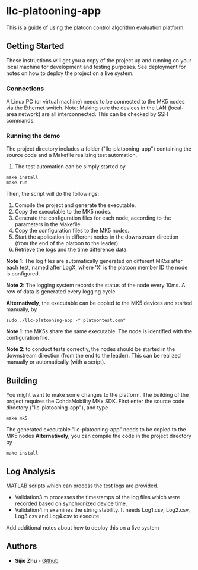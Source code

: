 # llc-platooning-app 

This is a guide of using the platoon control algorithm evaluation platform.

## Getting Started

These instructions will get you a copy of the project up and running on your local machine for development and testing purposes. See deployment for notes on how to deploy the project on a live system.

### Connections

A Linux PC (or virtual machine) needs to be connected to the MK5 nodes via the Ethernet switch.
Note: Making sure the devices in the LAN (local-area network) are all interconnected. This can be checked by SSH commands.


### Running the demo
The project directory includes a folder ("llc-platooning-app") containing the source code and a Makefile realizing test automation.

1. The test automation can be simply started by
```
make install
make run
```
Then, the script will do the followings:
1. Compile the project and generate the executable.
2. Copy the executable to the MK5 nodes.
3. Generate the configuration files for each node, according to the parameters in the Makefile.
4. Copy the configuration files to the MK5 nodes.
5. Start the application in different nodes in the downstream direction (from the end of the platoon to the leader).
6. Retrieve the logs and the time difference data.

**Note 1**: The log files are automatically generated on different MK5s after each test, named after LogX, where 'X' is the platoon member ID the node is configured. 

**Note 2**: The logging system records the status of the node every 10ms. A row of data is generated every logging cycle. 

**Alternatively**, the executable can be copied to the MK5 devices and started manually, by
```
sudo ./llc-platooning-app -f platoontest.conf
```
**Note 1**: the MK5s share the same executable. The node is identified with the configuration file. 

**Note 2**: to conduct tests correctly, the nodes should be started in the downstream direction (from the end to the leader). This can be realized manually or automatically (with a script). 

## Building

You might want to make some changes to the platform. The building of the project requires the CohdaMobility MKx SDK. First enter the source code directory ("llc-platooning-app"), and type 
```
make mk5
```
The generated executable "llc-platooning-app" needs to be copied to the MK5 nodes
**Alternatively**, you can compile the code in the project directory by 
```
make install
```

## Log Analysis

MATLAB scripts which can process the test logs are provided.
* Validation3.m processes the timestamps of the log files which were recorded based on synchronized device time.
* Validation4.m examines the string stability. It needs Log1.csv, Log2.csv, Log3.csv and Log4.csv to execute

Add additional notes about how to deploy this on a live system


## Authors

* **Sijie Zhu** - [Github](https://github.com/sijiezhu)
